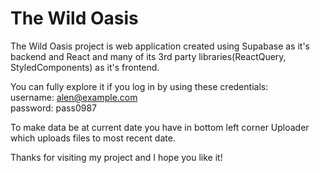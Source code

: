 # The Wild Oasis

The Wild Oasis project is web application created using Supabase as it's backend and React and many of its 3rd party libraries(ReactQuery, StyledComponents) as it's frontend.

You can fully explore it if you log in by using these credentials:\
username: alen@example.com\
password: pass0987

To make data be at current date you have in bottom left corner Uploader which uploads files to most recent date.

Thanks for visiting my project and I hope you like it!
